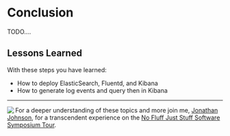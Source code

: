 # Conclusion #

TODO....

## Lessons Learned ##

With these steps you have learned:

- How to deploy ElasticSearch, Fluentd, and Kibana
- How to generate log events and query then in Kibana

------
<img align="left" src="/javajon/courses/kubernetes-fundamentals/first-app/assets/nfjs.png">

For a deeper understanding of these topics and more join me, [Jonathan Johnson](https://www.linkedin.com/in/javajon/), for a transcendent experience on the [No Fluff Just Stuff Software Symposium Tour](https://nofluffjuststuff.com/home/main).